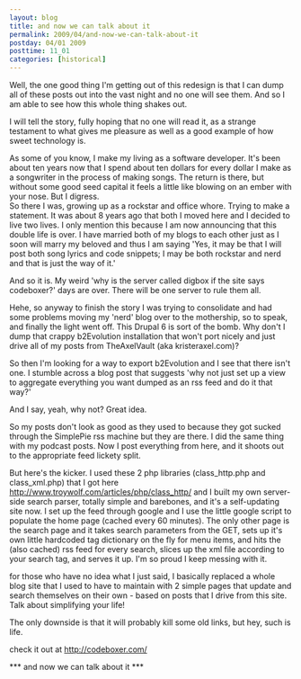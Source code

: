```yaml
---
layout: blog
title: and now we can talk about it
permalink: 2009/04/and-now-we-can-talk-about-it
postday: 04/01 2009
posttime: 11_01
categories: [historical]
---
```


<p>Well, the one good thing I'm getting out of this redesign is that I can dump all of these posts out into the vast night and no one will see them. And so I am able to see how this whole thing shakes out.</p>
<p>I will tell the story, fully hoping that no one will read it, as a strange testament to what gives me pleasure as well as a good example of how sweet technology is.</p>
<p>As some of you know, I make my living as a software developer. It's been about ten years now that I spend about ten dollars for every dollar I make as a songwriter in the process of making songs. The return is there, but without some good seed capital it feels a little like blowing on an ember with your nose. But I digress.<br />
So there I was, growing up as a rockstar and office whore. Trying to make a statement. It was about 8 years ago that both I moved here and I decided to live two lives. I only mention this because I am now announcing that this double life is over. I have married both of my blogs to each other just as I soon will marry my beloved and thus I am saying 'Yes, it may be that I will post both song lyrics and code snippets; I may be both rockstar and nerd and that is just the way of it.'</p>
<p>And so it is. My weird 'why is the server called digbox if the site says codeboxer?' days are over. There will be one server to rule them all.</p>
<p>Hehe, so anyway to finish the story I was trying to consolidate and had some problems moving my 'nerd' blog over to the mothership, so to speak, and finally the light went off. This Drupal 6 is sort of the bomb. Why don't I dump that crappy b2Evolution installation that won't port nicely and just drive all of my posts from TheAxelVault (aka kristeraxel.com)? </p>
<p>So then I'm looking for a way to export b2Evolution and I see that there isn't one. I stumble across a blog post that suggests 'why not just set up a view to aggregate everything you want dumped as an rss feed and do it that way?'</p>
<p>And I say, yeah, why not? Great idea.</p>
<p>So my posts don't look as good as they used to because they got sucked through the SimplePie rss machine but they are there. I did the same thing with my podcast posts. Now I post everything from here, and it shoots out to the appropriate feed lickety split.</p>
<p>But here's the kicker. I used these 2 php libraries (class_http.php and class_xml.php) that I got here <a href="http://www.troywolf.com/articles/php/class_http/" title="http://www.troywolf.com/articles/php/class_http/">http://www.troywolf.com/articles/php/class_http/</a> and I built my own server-side search parser, totally simple and barebones, and it's a self-updating site now. I set up the feed through google and I use the little google script to populate the home page (cached every 60 minutes). The only other page is the search page and it takes search parameters from the GET, sets up it's own little hardcoded tag dictionary on the fly for menu items, and hits the (also cached) rss feed for every search, slices up the xml file according to your search tag, and serves it up. I'm so proud I keep messing with it.</p>
<p>for those who have no idea what I just said, I basically replaced a whole blog site that I used to have to maintain with 2 simple pages that update and search themselves on their own - based on posts that I drive from this site. Talk about simplifying your life!</p>
<p>The only downside is that it will probably kill some old links, but hey, such is life.</p>
<p>check it out at <a href="http://codeboxer.com/" title="http://codeboxer.com/">http://codeboxer.com/</a></p>
<p>*** and now we can talk about it ***</p>
